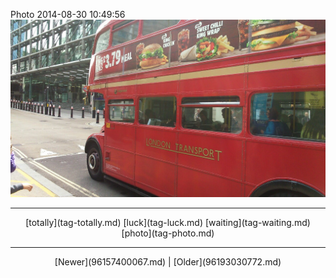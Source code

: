 <!--
title: Photo 2014-08-30 10
date: 2020-06-28T14:38:48.466Z
tags: totally, luck, waiting, photo
-->

Photo 2014-08-30 10:49:56
![](96161630877-0.jpg)

<!--BOTTOM-POST-NAVIGATION-->
---

<center>[totally](tag-totally.md) [luck](tag-luck.md) [waiting](tag-waiting.md) [photo](tag-photo.md)</center>

---

<center>[Newer](96157400067.md) | [Older](96193030772.md)</center>